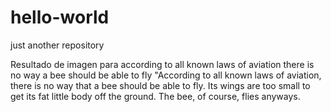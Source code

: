 # hello-world
just another repository 

Resultado de imagen para according to all known laws of aviation there is no way a bee should be able to fly
"According to all known laws of aviation, there is no way that a bee should be able to fly. Its wings are too small to get its fat little body off the ground. The bee, of course, flies anyways.

